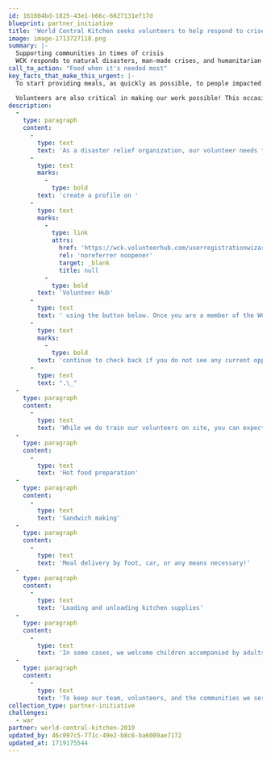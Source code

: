 ```yaml
---
id: 161604bd-1825-43e1-b66c-6627131ef17d
blueprint: partner_initiative
title: 'World Central Kitchen seeks volunteers to help respond to crises.'
image: image-1713727118.png
summary: |-
  Supporting communities in times of crisis
  WCK responds to natural disasters, man-made crises, and humanitarian emergencies around the world. We're a team of food first responders, mobilizing with the urgency of now to get meals to the people who need them most. Deploying our model of quick action, leveraging local resources, and adapting in real time, we know that a nourishing meal in a time of crisis is so much more than a plate of food—it's hope, it's dignity, and it's a sign that someone cares.
call_to_action: "Food when it's needed most"
key_facts_that_make_this_urgent: |-
  To start providing meals, as quickly as possible, to people impacted by crises, WCK’s Relief Team works with professional chefs, logistics experts, local restaurants, and other established organizations. 

  Volunteers are also critical in making our work possible! This occasionally includes reaching out to our larger WCK community for support. We aim to work with local leaders from the impacted communities we serve because they have a deep knowledge of the area, culture, and people.
description:
  -
    type: paragraph
    content:
      -
        type: text
        text: 'As a disaster relief organization, our volunteer needs fluctuate with each response effort so we cannot predict when we will need your help. Before committing to volunteer, you must '
      -
        type: text
        marks:
          -
            type: bold
        text: 'create a profile on '
      -
        type: text
        marks:
          -
            type: link
            attrs:
              href: 'https://wck.volunteerhub.com/userregistrationwizard/start?startAtUserDetails=False'
              rel: 'noreferrer noopener'
              target: _blank
              title: null
          -
            type: bold
        text: 'Volunteer Hub'
      -
        type: text
        text: ' using the button below. Once you are a member of the WCK Volunteer Corps, you will be able to view and sign up for any available volunteer opportunities. We regularly update our site based on our quickly evolving needs, so '
      -
        type: text
        marks:
          -
            type: bold
        text: 'continue to check back if you do not see any current opportunities'
      -
        type: text
        text: ".\_"
  -
    type: paragraph
    content:
      -
        type: text
        text: 'While we do train our volunteers on site, you can expect to fulfill tasks like:'
  -
    type: paragraph
    content:
      -
        type: text
        text: 'Hot food preparation'
  -
    type: paragraph
    content:
      -
        type: text
        text: 'Sandwich making'
  -
    type: paragraph
    content:
      -
        type: text
        text: 'Meal delivery by foot, car, or any means necessary!'
  -
    type: paragraph
    content:
      -
        type: text
        text: 'Loading and unloading kitchen supplies'
  -
    type: paragraph
    content:
      -
        type: text
        text: 'In some cases, we welcome children accompanied by adults. Different WCK kitchens will have varying capacity to accommodate younger helpers, so be sure to check the age requirement when signing up for a volunteer shift.'
  -
    type: paragraph
    content:
      -
        type: text
        text: 'To keep our team, volunteers, and the communities we serve safe, we ask that all volunteers be fully vaccinated for Covid-19 in places where vaccines are readily available. Additional protocols are outlined on Volunteer Hub.'
collection_type: partner-initiative
challenges:
  - war
partner: world-central-kitchen-2010
updated_by: 46c097c5-771c-49e2-b8c6-ba6009ae7172
updated_at: 1719175544
---
```

